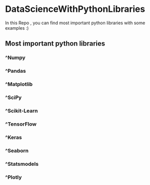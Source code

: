 # DataScienceWithPythonLibraries
In this Repo , you can find most important python libraries with some examples :)  

## Most important python libraries

### ^Numpy

### ^Pandas

### ^Matplotlib

### ^SciPy

### ^Scikit-Learn

### ^TensorFlow 

### ^Keras

### ^Seaborn 

### ^Statsmodels 

### ^Plotly 




 
